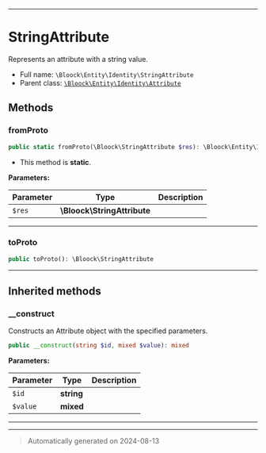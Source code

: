 ***

# StringAttribute

Represents an attribute with a string value.



* Full name: `\Bloock\Entity\Identity\StringAttribute`
* Parent class: [`\Bloock\Entity\Identity\Attribute`](./Attribute.md)




## Methods


### fromProto



```php
public static fromProto(\Bloock\StringAttribute $res): \Bloock\Entity\Identity\StringAttribute
```



* This method is **static**.




**Parameters:**

| Parameter | Type | Description |
|-----------|------|-------------|
| `$res` | **\Bloock\StringAttribute** |  |





***

### toProto



```php
public toProto(): \Bloock\StringAttribute
```












***


## Inherited methods


### __construct

Constructs an Attribute object with the specified parameters.

```php
public __construct(string $id, mixed $value): mixed
```








**Parameters:**

| Parameter | Type | Description |
|-----------|------|-------------|
| `$id` | **string** |  |
| `$value` | **mixed** |  |





***


***
> Automatically generated on 2024-08-13

